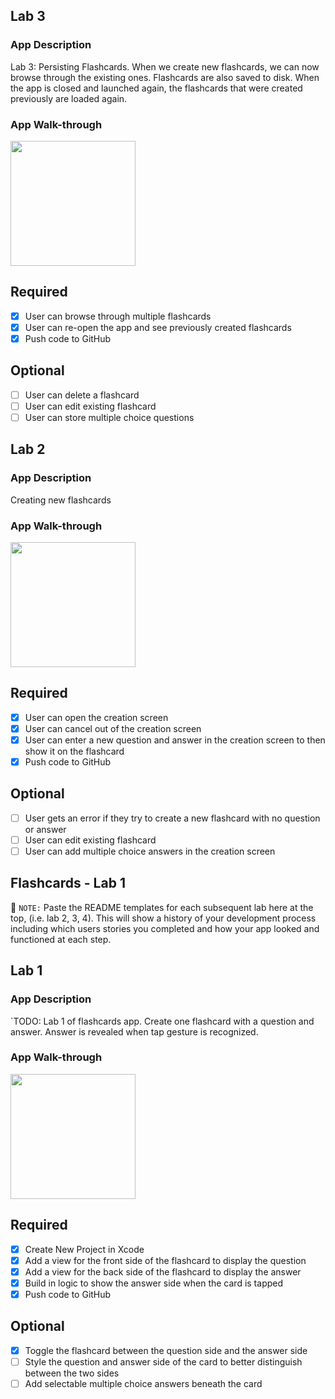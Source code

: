 ## Lab 3

### App Description
Lab 3: Persisting Flashcards. 
When we create new flashcards, we can now browse through the existing ones. Flashcards are also saved to disk. When the app is closed and launched again, the flashcards that were created previously are loaded again.

### App Walk-through

<img src=https://i.imgur.com/1hxzvjT.gif width=200><br>

## Required
- [x] User can browse through multiple flashcards
- [x] User can re-open the app and see previously created flashcards
- [x] Push code to GitHub
## Optional
- [ ] User can delete a flashcard
- [ ] User can edit existing flashcard
- [ ] User can store multiple choice questions
## Lab 2

### App Description
Creating new flashcards 

### App Walk-through

<img src=https://i.imgur.com/eu32yoP.gif width=200><br>

## Required
- [x] User can open the creation screen
- [x] User can cancel out of the creation screen
- [x] User can enter a new question and answer in the creation screen to then show it on the flashcard
- [x] Push code to GitHub
## Optional
- [ ] User gets an error if they try to create a new flashcard with no question or answer
- [ ] User can edit existing flashcard
- [ ] User can add multiple choice answers in the creation screen

## Flashcards - Lab 1

📝 `NOTE:` Paste the README templates for each subsequent lab here at the top, (i.e. lab 2, 3, 4). This will show a history of your development process including which users stories you completed and how your app looked and functioned at each step.

## Lab 1

### App Description
`TODO: Lab 1 of flashcards app. Create one flashcard with a question and answer. Answer is revealed when tap gesture is recognized.

### App Walk-through
<img src=https://i.imgur.com/QEITrDl.gif width=200><br>

## Required
- [x] Create New Project in Xcode
- [x] Add a view for the front side of the flashcard to display the question
- [x] Add a view for the back side of the flashcard to display the answer
- [x] Build in logic to show the answer side when the card is tapped
- [x] Push code to GitHub
## Optional
- [x] Toggle the flashcard between the question side and the answer side
- [ ] Style the question and answer side of the card to better distinguish between the two sides
- [ ] Add selectable multiple choice answers beneath the card
